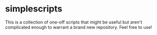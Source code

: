 # simplescripts

This is a collection of one-off scripts that might be useful but aren't 
complicated enough to warrant a brand new repository.  Feel free to use!

